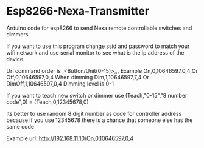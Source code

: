 # Esp8266-Nexa-Transmitter
Arduino code for esp8266 to send Nexa remote controllable switches and dimmers.

If you want to use this program change ssid and password to match your wifi network
and use serial monitor to see what is the ip address of the device.

Url command order is <Mode>,<Button/Unit(0-15)>,<Controller code>,<Dim level>,<Transmit repeat times>
Example On,0,10646597,0,4 Or Off,0,10646597,0,4 When dimming Dim,1,10646597,7,4 Or DimOff,1,10646597,0,4 Dimming level is 0-1
  
If you want to teach new switch or dimmer use (Teach,"0-15","8 number code",0) = (Teach,0,12345678,0)

Its better to use random 8 digit number as code for controller address because if you use 12345678 there is a chance that someone else has the same code

Example url: http://192.168.11.10/On,0,10646597,0,4
